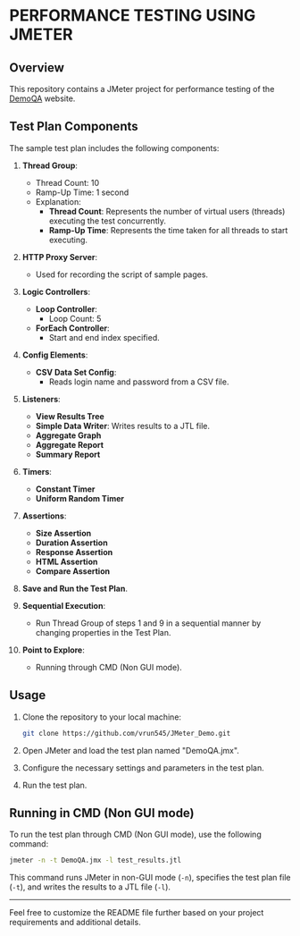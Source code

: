 
# PERFORMANCE TESTING USING JMETER

## Overview
This repository contains a JMeter project for performance testing of the [DemoQA](https://demoqa.com/) website.

## Test Plan Components
The sample test plan includes the following components:

1. **Thread Group**: 
   - Thread Count: 10
   - Ramp-Up Time: 1 second
   - Explanation:
     - **Thread Count**: Represents the number of virtual users (threads) executing the test concurrently.
     - **Ramp-Up Time**: Represents the time taken for all threads to start executing.

2. **HTTP Proxy Server**:
   - Used for recording the script of sample pages.

3. **Logic Controllers**:
   - **Loop Controller**:
     - Loop Count: 5
   - **ForEach Controller**:
     - Start and end index specified.

4. **Config Elements**:
   - **CSV Data Set Config**:
     - Reads login name and password from a CSV file.

5. **Listeners**:
   - **View Results Tree**
   - **Simple Data Writer**: Writes results to a JTL file.
   - **Aggregate Graph**
   - **Aggregate Report**
   - **Summary Report**

6. **Timers**:
   - **Constant Timer**
   - **Uniform Random Timer**

7. **Assertions**:
   - **Size Assertion**
   - **Duration Assertion**
   - **Response Assertion**
   - **HTML Assertion**
   - **Compare Assertion**

8. **Save and Run the Test Plan**.

9. **Sequential Execution**:
   - Run Thread Group of steps 1 and 9 in a sequential manner by changing properties in the Test Plan.

10. **Point to Explore**:
    - Running through CMD (Non GUI mode).

## Usage
1. Clone the repository to your local machine:

    ```bash
    git clone https://github.com/vrun545/JMeter_Demo.git
    ```

2. Open JMeter and load the test plan named "DemoQA.jmx".

3. Configure the necessary settings and parameters in the test plan.

4. Run the test plan.

## Running in CMD (Non GUI mode)
To run the test plan through CMD (Non GUI mode), use the following command:

```bash
jmeter -n -t DemoQA.jmx -l test_results.jtl
```

This command runs JMeter in non-GUI mode (`-n`), specifies the test plan file (`-t`), and writes the results to a JTL file (`-l`).

---

Feel free to customize the README file further based on your project requirements and additional details.
